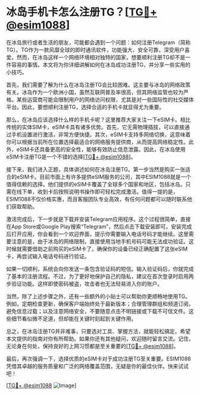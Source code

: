 # 冰岛手机卡怎么注册TG？[[TG💪+ @esim1088](https://t.me/s/esim1088)]

在冰岛旅行或者生活的朋友，可能都会遇到一个问题：如何注册Telegram（简称TG）。TG作为一款风靡全球的即时通讯软件，功能强大、安全可靠，深受用户喜爱。然而，在冰岛这样一个网络环境相对独特的国家，想要顺利注册TG却不是一件容易的事情。本文将为你详细讲解如何在冰岛成功注册TG，并分享一些实用的小技巧。

首先，我们需要了解为什么在冰岛注册TG会比较困难。这主要与冰岛的网络政策有关。冰岛作为一个欧洲小国，虽然互联网普及率很高，但其网络监管也较为严格。某些运营商可能会限制用户的网络访问权限，尤其是对一些国际性的社交媒体平台。因此，要想顺利注册TG，选择合适的手机卡就显得尤为重要。

那么，在冰岛应该选择什么样的手机卡呢？这里推荐大家关注一下eSIM卡。相比传统的实体SIM卡，eSIM卡具有诸多优势。首先，它无需物理插拔，可以直接通过手机设置进行激活，非常方便快捷。其次，eSIM卡支持多网络切换，这意味着你可以根据当前所在位置选择最适合的网络服务提供商，从而提高网络稳定性。此外，eSIM卡还具备更高的安全性，能够有效防止信息泄露。因此，在冰岛使用eSIM卡注册TG是一个不错的选择[[TG💪+ @esim1088](https://t.me/s/esim1088)]。

接下来，我们进入正题，具体讲述如何在冰岛注册TG。第一步当然是购买一张适合的eSIM卡。目前市面上有许多提供eSIM服务的公司，其中ESIM1088就是一个值得信赖的选择。他们提供的eSIM卡覆盖了全球多个国家和地区，包括冰岛。只需在线下单，收到卡后按照说明书操作即可轻松完成激活。值得一提的是，ESIM1088不仅价格实惠，而且客服团队专业高效，有任何问题都可以随时联系他们获取帮助。

激活完成后，下一步就是下载并安装Telegram应用程序。这个过程很简单，直接在App Store或Google Play搜索“Telegram”，然后点击下载安装即可。安装完成后打开应用，你会看到一个欢迎界面，提示你需要输入电话号码才能继续。这里需要注意的是，由于冰岛的网络限制，直接使用当地手机号码可能无法成功验证。这时候就需要借助之前购买的eSIM卡了。确保你的设备已经正确配置了这张eSIM卡，再尝试输入电话号码进行验证。

如果一切顺利，系统会向你发送一条包含验证码的短信。输入验证码后，你就完成了基本的注册流程。不过，为了更好地保护自己的隐私，建议在首次登录时启用两步验证功能。这样即使密码被盗，攻击者也无法轻易进入你的账户。

当然，除了上述步骤之外，还有一些额外的小贴士可以帮助你更顺畅地使用TG。例如，定期检查更新，确保客户端始终处于最新版本；合理管理群组和频道订阅，避免信息过载；以及注意网络安全，不要随意点击不明链接或下载不可信文件。这些细节看似微不足道，但却能在关键时刻起到关键作用。

总之，在冰岛注册TG并非难事，只要选对工具、掌握方法，就能轻松搞定。希望本文提供的指南对你有所帮助。如果你还有其他疑问，欢迎随时留言交流。记住，无论身在何处，保持良好的上网习惯都是至关重要的[[TG💪+ @esim1088](https://t.me/s/esim1088)]。

最后，再次强调一下，选择优质的eSIM卡对于成功注册TG至关重要。ESIM1088凭借其卓越的服务质量和广泛的网络覆盖范围，无疑是你的最佳伙伴。快来试试吧！

[[TG💪+ @esim1088](https://t.me/s/esim1088) ![Image](https://i.postimg.cc/4NQfJmqS/Snipaste-2025-05-13-00-14-12.png)]